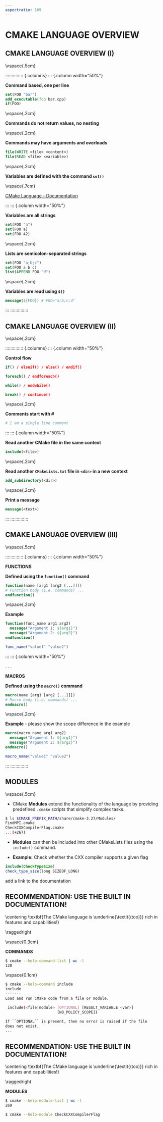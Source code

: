 ```yaml
---
aspectratio: 169
---
```


# CMAKE LANGUAGE OVERVIEW 

## CMAKE LANGUAGE OVERVIEW (I)

\vspace{.5cm}

:::::::::::::: {.columns}
::: {.column width="50%"}

**Command based, one per line** 

```{.cmake style=cmakestyle}
set(FOO "bar")
add_executable(foo bar.cpp)
if(FOO)
```

\vspace{.2cm}

**Commands do not return values, no nesting**

\vspace{.2cm}

**Commands may have arguments and overloads** 

```{.cmake style=cmakestyle}
file(WRITE <file> <content>)
file(READ <file> <variable>)
```

\vspace{.2cm}

**Variables are defined with the command `set()`**

\vspace{.7cm}

[CMake Language - Documentation](https://cmake.org/cmake/help/latest/manual/cmake-language.7.html) 

:::
::: {.column width="50%"}

**Variables are all strings**

```{.cmake style=cmakestyle}
set(FOO "a")
set(FOO a)
set(FOO 42)
```

\vspace{.2cm}

**Lists are semicolon-separated strings**

```{.cmake style=cmakestyle}
set(FOO "a;b;c")
set(FOO a b c)
list(APPEND FOO "d") 
```


\vspace{.2cm}

**Variables are read using `${}`**

```{.cmake style=cmakestyle}
message(${FOO}) # FOO="a;b;c;d"
```

:::
::::::::::::::


## CMAKE LANGUAGE OVERVIEW (II)

\vspace{.2cm}

:::::::::::::: {.columns}
::: {.column width="50%"}

**Control flow**

```{.cmake style=cmakestyle}
if() / elseif() / else() / endif()
```

```{.cmake style=cmakestyle}
foreach() / endforeach()
```

```{.cmake style=cmakestyle}
while() / endwhile()
```

```{.cmake style=cmakestyle}
break() / continue()
```

\vspace{.2cm}

**Comments start with #**

```{.cmake style=cmakestyle}
# I am a single line comment
```

:::
::: {.column width="50%"}

**Read another CMake file in the same context**

```{.cmake style=cmakestyle}
include(<file>)
```

\vspace{.2cm}


**Read another `CMakeLists.txt` file in `<dir>` in a new context**

```{.cmake style=cmakestyle}
add_subdirectory(<dir>)
```

\vspace{.2cm}

**Print a message**
<!-- 
  Usefule for displaying status, progress, warning or errors 
-->

```{.cmake style=cmakestyle}
message(<text>)
```

:::
::::::::::::::

## CMAKE LANGUAGE OVERVIEW (III)

<!--
  Looking back on the material covered in this book so far, CMake’s syntax is already starting to look
  a lot like a programming language in its own right. It supports variables, if-then-else logic, looping
  and inclusion of other files to be processed. It should be no surprise to learn that CMake also
  supports the common programming concepts of functions and macros too. Much like their role in
  other programming languages, functions and macros are the primary mechanism for projects and
  developers to extend CMake’s functionality and to encapsulate repetitive tasks in a natural way.
  They allow the developer to define reusable blocks of CMake code which can be called just like
  regular built-in CMake commands. They are also a cornerstone of CMake’s own module system
-->

\vspace{.5cm}

:::::::::::::: {.columns}
::: {.column width="50%"}

**FUNCTIONS**


**Defined using the `function()` command**

```{.cmake style=cmakestyle}
function(name [arg1 [arg2 [...]]])
# Function body (i.e. commands) ...
endfunction()
```

\vspace{.2cm}

**Example**

```{.cmake style=cmakestyle}
function(func_name arg1 arg2)
  message("Argument 1: ${arg1}")
  message("Argument 2: ${arg2}")
endfunction()

func_name("value1" "value2")
```

:::
::: {.column width="50%"}

. . . 

**MACROS**

**Defined using the `macro()` command**

```{.cmake style=cmakestyle}
macro(name [arg1 [arg2 [...]]])
# Macro body (i.e. commands) ...
endmacro()
```

\vspace{.2cm}

**Example** - please show the scope difference in the example

```{.cmake style=cmakestyle}
macro(macro_name arg1 arg2)
  message("Argument 1: ${arg1}")
  message("Argument 2: ${arg2}")
endmacro()

macro_name("value1" "value2")
```

:::
::::::::::::::

## MODULES 

\vspace{.5cm}

<!-- 
Code reuse is a valuable technique in software development and CMake has been designed to support it.
-->

- CMake **Modules** extend the functionality of the language by providing predefined `.cmake` scripts that simplify complex tasks. <!-- collect common functionality -->

```{.bash style=bashstyle}
$ ls $CMAKE_PREFIX_PATH/share/cmake-3.27/Modules/
FindMPI.cmake
CheckCXXCompilerFlag.cmake
...(+267)
```
- **Modules** can then be included into other CMakeLists files using the `include()` command.

- **Example:** Check whether the CXX compiler supports a given flag
```{.cmake style=cmakestyle}
include(CheckTypeSize)
check_type_size(long SIZEOF_LONG)
```

<!-- 
  Example: `Find<Package>.cmake` modules help in locating and configuring and external dependency to be used by the project.
-->


add a link to the documentation 

<!-- 

  ## The complexity of the build process (compiled languages (C/C++/Fortran))
  
  Compilers, linkers, testing frameworks, packaging systems, and more contribute to the complexity of deploying high-quality, robust software. 

  Computers cannot execute such a source file, they must be translated into binary processor instructions first. Thus, next step is to feed this program to a compiler, which does this translation for us. There is a multitude of ways of doing that, depending on the compiler. The compiler then takes the source file and “compiles” it into an executable program which you can then start.

  More complex programs will usually consist of multiple C++ files which are then separately compiled into intermediate output files (usually with a .o or .obj extension) and then “linked” together by a program called linker to an executable. In fact, even if just a single source file is compiled into an executable, the compiler automatically invokes the linker behind the scenes.

![](./fig/BuildProcess.png)  

-->



## RECOMMENDATION: USE THE BUILT IN DOCUMENTATION!

\centering \textbf{The CMake language is \underline{\textit{(too)}} rich in features and capabilities!}

\raggedright

\vspace{0.3cm}

**COMMANDS** 

```{.bash style=bashstyle}
$ cmake --help-command-list | wc -l
128
```

\vspace{0.1cm}

```{.bash style=bashstyle}
$ cmake --help-command include
include
-------
Load and run CMake code from a file or module.

 include(<file|module> [OPTIONAL] [RESULT_VARIABLE <var>]
                       [NO_POLICY_SCOPE])

If ``OPTIONAL`` is present, then no error is raised if the file 
does not exist.
...
```

## RECOMMENDATION: USE THE BUILT IN DOCUMENTATION!

\centering \textbf{The CMake language is \underline{\textit{(too)}} rich in features and capabilities!}

\raggedright

**MODULES** 
<!-- 
  A multitude of variables control the build process or extract information about the host system
-->

```{.bash style=bashstyle}
$ cmake --help-module-list | wc -l
269
```

```{.bash style=bashstyle}
$ cmake --help-module CheckCXXCompilerFlag

```




<!--
  The add_subdirectory command allows a project to be separated into directories

  CMake is a declarative language which contains 90+ commands. It contains general purpose constructs: set , unset, if , elseif , else , endif, foreach, while, break
-->


